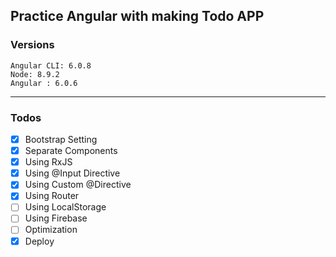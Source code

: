 ## Practice Angular with making Todo APP

### Versions

```
Angular CLI: 6.0.8
Node: 8.9.2
Angular : 6.0.6
```

<hr>

### Todos

- [x] Bootstrap Setting
- [x] Separate Components
- [x] Using RxJS
- [x] Using @Input Directive
- [x] Using Custom @Directive
- [x] Using Router
- [ ] Using LocalStorage
- [ ] Using Firebase
- [ ] Optimization
- [x] Deploy
